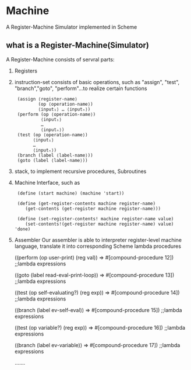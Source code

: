# Machine
A Register-Machine Simulator implemented in Scheme

## what is a Register-Machine(Simulator)
A Register-Machine consists of servral parts:
1. Registers
2. instruction-set consists of basic operations, such as "assign", "test", "branch","goto", "perform"...to realize certain
functions


        (assign ⟨register-name⟩ 
                (op ⟨operation-name⟩) 
                ⟨input₁⟩ … ⟨inputₙ⟩)
        (perform (op ⟨operation-name⟩) 
                 ⟨input₁⟩ 
                 … 
                 ⟨inputₙ⟩)
        (test (op ⟨operation-name⟩) 
              ⟨input₁⟩ 
              … 
              ⟨inputₙ⟩)
        (branch (label ⟨label-name⟩))
        (goto (label ⟨label-name⟩))
      
      
3. stack, to implement recursive procedures, Subroutines

4. Machine Interface, such as 

        (define (start machine) (machine 'start))

        (define (get-register-contents machine register-name)
           (get-contents (get-register machine register-name)))

        (define (set-register-contents! machine register-name value)
           (set-contents!(get-register machine register-name) value) 'done)

5. Assembler
Our assembler is able to interpreter register-level machine language, translate it into corresponding Scheme lambda procedures



     ((perform (op user-print) (reg val))    =>	 #[compound-procedure 12])   ;;lambda expressions
     
     
     ((goto (label read-eval-print-loop))    =>  #[compound-procedure 13])   ;;lambda expressions
     
     
     ((test (op self-evaluating?) (reg exp)) =>	 #[compound-procedure 14])   ;;lambda expressions
     
     
     ((branch (label ev-self-eval))          =>  #[compound-procedure 15])   ;;lambda expressions
     
     
     ((test (op variable?) (reg exp))        =>  #[compound-procedure 16])   ;;lambda expressions
     
     
     ((branch (label ev-variable))           =>  #[compound-procedure 17])   ;;lambda expressions
     
     
      .......
      
      
      
